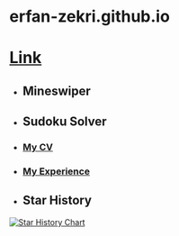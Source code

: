 # erfan-zekri.github.io
# [Link](http://erfan-zekri.github.io)

+ ## Mineswiper
+ ## Sudoku Solver
+ ### [My CV](https://github.com/erfan-zekri/curriculum-vitae/blob/main/ErfanZekriEsfahani_CV.pdf)
+ ### [My Experience](https://github.com/erfan-zekri/curriculum-vitae/blob/main/documents/Projects.md)
+ ## Star History

[![Star History Chart](https://api.star-history.com/svg?repos=erfan-zekri/erfan-zekri.github.io&type=Date)](https://www.star-history.com/#erfan-zekri/erfan-zekri.github.io&Date)
